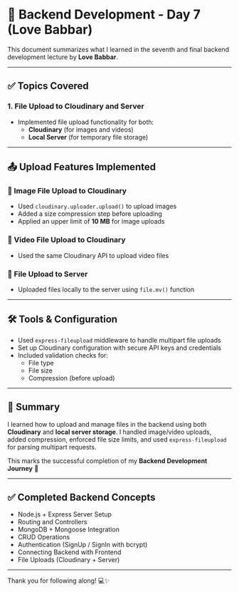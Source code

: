 # 📘 Backend Development - Day 7 (Love Babbar)

This document summarizes what I learned in the seventh and final backend development lecture by **Love Babbar**.

---

## ✅ Topics Covered

### 1. File Upload to Cloudinary and Server

- Implemented file upload functionality for both:
  - **Cloudinary** (for images and videos)
  - **Local Server** (for temporary file storage)

---

## 📤 Upload Features Implemented

### 🔹 Image File Upload to Cloudinary
- Used `cloudinary.uploader.upload()` to upload images
- Added a size compression step before uploading
- Applied an upper limit of **10 MB** for image uploads

### 🔹 Video File Upload to Cloudinary
- Used the same Cloudinary API to upload video files

### 🔹 File Upload to Server
- Uploaded files locally to the server using `file.mv()` function

---

## 🛠️ Tools & Configuration

- Used `express-fileupload` middleware to handle multipart file uploads
- Set up Cloudinary configuration with secure API keys and credentials
- Included validation checks for:
  - File type
  - File size
  - Compression (before upload)

---

## 🧠 Summary

I learned how to upload and manage files in the backend using both **Cloudinary** and **local server storage**. I handled image/video uploads, added compression, enforced file size limits, and used `express-fileupload` for parsing multipart requests.

This marks the successful completion of my **Backend Development Journey** 🚀

---

## ✅ Completed Backend Concepts

- Node.js + Express Server Setup
- Routing and Controllers
- MongoDB + Mongoose Integration
- CRUD Operations
- Authentication (SignUp / SignIn with bcrypt)
- Connecting Backend with Frontend
- File Uploads (Cloudinary + Server)

---

Thank you for following along! 💻✨